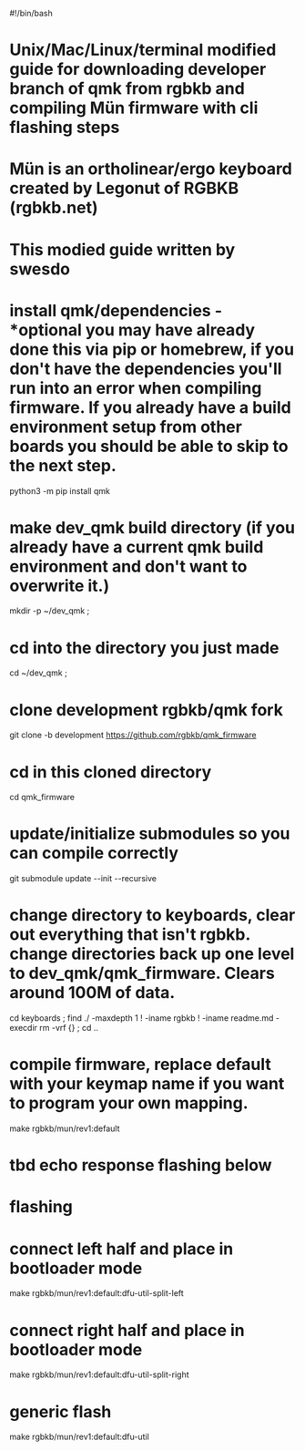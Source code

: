 #!/bin/bash

# Unix/Mac/Linux/terminal modified guide for downloading developer branch of qmk from rgbkb and compiling Mün firmware with cli flashing steps
# Mün is an ortholinear/ergo keyboard created by Legonut of RGBKB (rgbkb.net)
# This modied guide written by swesdo

# install qmk/dependencies - *optional you may have already done this via pip or homebrew, if you don't have the dependencies you'll run into an error when compiling firmware. If you already have a build environment setup from other boards you should be able to skip to the next step.

python3 -m pip install qmk

# make dev_qmk build directory (if you already have a current qmk build environment and don't want to overwrite it.)

mkdir -p ~/dev_qmk ;

# cd into the directory you just made

cd ~/dev_qmk ;

# clone development rgbkb/qmk fork

git clone -b development https://github.com/rgbkb/qmk_firmware

# cd in this cloned directory

cd qmk_firmware

# update/initialize submodules so you can compile correctly

git submodule update --init --recursive

# change directory to keyboards, clear out everything that isn't rgbkb. change directories back up one level to dev_qmk/qmk_firmware. Clears around 100M of data.

cd keyboards ; find ./ -maxdepth 1 ! -iname rgbkb ! -iname readme.md -execdir rm -vrf {} \; cd ..

# compile firmware, replace default with your keymap name if you want to program your own mapping.

make rgbkb/mun/rev1:default

# tbd echo response flashing below

# flashing

# connect left half and place in bootloader mode

make rgbkb/mun/rev1:default:dfu-util-split-left

# connect right half and place in bootloader mode

make rgbkb/mun/rev1:default:dfu-util-split-right

# generic flash

make rgbkb/mun/rev1:default:dfu-util



